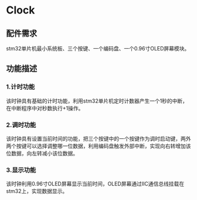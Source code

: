 # Clock

## 配件需求

stm32单片机最小系统板、三个按键、一个编码盘、一个0.96寸OLED屏幕模块。

## 功能描述

### 1.计时功能

​    	该时钟具有基础的计时功能，利用stm32单片机定时计数器产生一个1秒的中断，在中断程序中对秒数执行+1操作。

### 2.调时功能

​		该时钟具有设置当前时间的功能，把三个按键中的一个按键作为调时启动键，两外两个按键可以选择调整哪一位数据，利用编码盘触发外部中断，实现向右转增加该位数据，向左转减小该位数据。

### 3.显示功能

​		该时钟利用0.96寸OLED屏幕显示当前时间，OLED屏幕通过IIC通信总线挂载在stm32上，实现数据显示。
